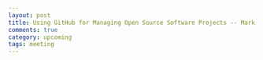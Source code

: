 ```yaml
---
layout: post
title: Using GitHub for Managing Open Source Software Projects -- Mark Mikofski
comments: true
category: upcoming
tags: meeting
---
```


